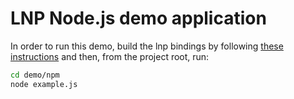 # LNP Node.js demo application

In order to run this demo, build the lnp bindings by following
[these instructions](/bindings/npm) and then, from the project root, run:

```bash
cd demo/npm
node example.js
```

